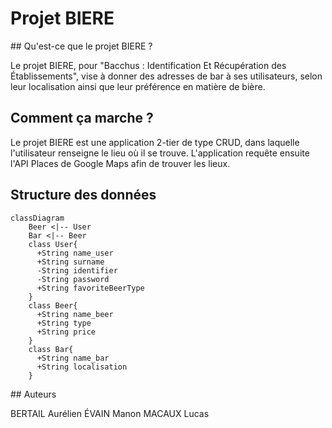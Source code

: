 # Projet BIERE

## Qu'est-ce que le projet BIERE ?

Le projet BIERE, pour "Bacchus : Identification Et Récupération des Établissements", vise à donner des adresses de bar à ses utilisateurs, selon leur localisation ainsi que leur préférence en matière de bière.

## Comment ça marche ?

Le projet BIERE est une application 2-tier de type CRUD, dans laquelle l'utilisateur renseigne le lieu où il se trouve. 
L'application requête ensuite l'API Places de Google Maps afin de trouver les lieux.

## Structure des données

```mermaid
classDiagram
    Beer <|-- User
    Bar <|-- Beer
    class User{
      +String name_user
      +String surname
      -String identifier
      -String password
      +String favoriteBeerType
    }
    class Beer{
      +String name_beer
      +String type
      +String price
    }
    class Bar{
      +String name_bar
      +String localisation
    }
```

## Auteurs

BERTAIL Aurélien
ÉVAIN Manon
MACAUX Lucas
